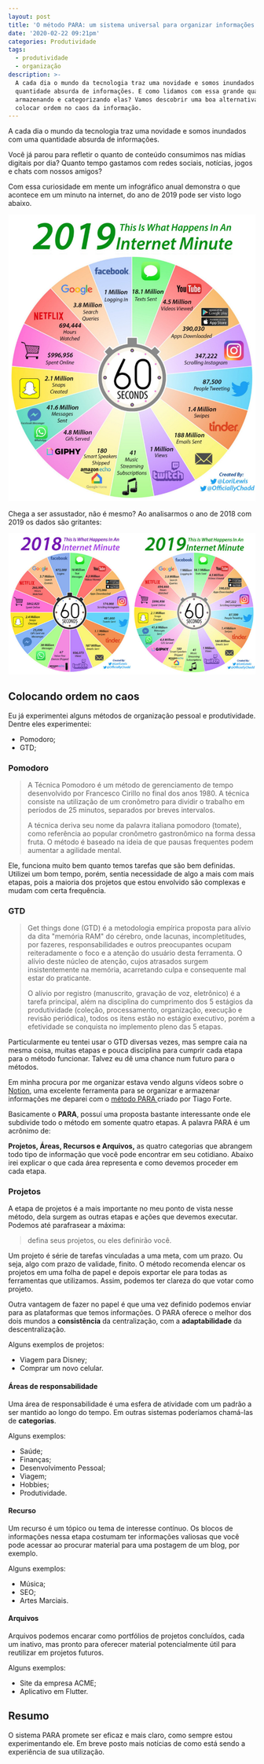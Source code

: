 ```yaml
---
layout: post
title: 'O método PARA: um sistema universal para organizar informações digitais'
date: '2020-02-22 09:21pm'
categories: Produtividade
tags:
  - produtividade
  - organização
description: >-
  A cada dia o mundo da tecnologia traz uma novidade e somos inundados com uma
  quantidade absurda de informações. E como lidamos com essa grande quantidade,
  armazenando e categorizando elas? Vamos descobrir uma boa alternativa para
  colocar ordem no caos da informação.
---
```

A cada dia o mundo da tecnologia traz uma novidade e somos inundados com uma quantidade absurda de informações. 

Você já parou para refletir o quanto de conteúdo consumimos nas mídias digitais por dia? Quanto tempo gastamos com redes sociais, notícias, jogos e chats com nossos amigos? 

Com essa curiosidade em mente um infográfico anual demonstra o que acontece em um minuto na internet, do ano de 2019 pode ser visto logo abaixo.

![Infográfico demonstrando o que acontece na internet em um minuto ](/assets/images/posts/internet-minute-820.jpg)

Chega a ser assustador, não é mesmo? Ao analisarmos o ano de 2018 com 2019 os dados são gritantes: 

![Infografico comparando o ano de 2018 e 2019](/assets/images/posts/internet-minute-comparison.jpg)

## Colocando ordem no caos

Eu já experimentei alguns métodos de organização pessoal e produtividade. Dentre eles experimentei: 

* Pomodoro;
* GTD;

### Pomodoro

> A Técnica Pomodoro é um método de gerenciamento de tempo desenvolvido por Francesco Cirillo no final dos anos 1980. A técnica consiste na utilização de um cronômetro para dividir o trabalho em períodos de 25 minutos, separados por breves intervalos.
>
> A técnica deriva seu nome da palavra italiana pomodoro (tomate), como referência ao popular cronômetro gastronômico na forma dessa fruta. O método é baseado na ideia de que pausas frequentes podem aumentar a agilidade mental.

Ele, funciona muito bem quanto temos tarefas que são bem definidas. Utilizei um bom tempo, porém, sentia necessidade de algo a mais com mais etapas, pois a maioria dos projetos que estou envolvido são complexas e mudam com certa frequência. 

### GTD

> Get things done (GTD) é a metodologia empírica proposta para alívio da dita "memória RAM" do cérebro, onde lacunas, incompletitudes, por fazeres, responsabilidades e outros preocupantes ocupam reiteradamente o foco e a atenção do usuário desta ferramenta. O alívio deste núcleo de atenção, cujos atrasados surgem insistentemente na memória, acarretando culpa e consequente mal estar do praticante.
>
> O alívio por registro (manuscrito, gravação de voz, eletrônico) é a tarefa principal, além na disciplina do cumprimento dos 5 estágios da produtividade (coleção, processamento, organização, execução e revisão periódica), todos os itens estão no estágio executivo, porém a efetividade se conquista no implemento pleno das 5 etapas.

Particularmente eu tentei usar o GTD diversas vezes, mas sempre caia na mesma coisa, muitas etapas e pouca disciplina para cumprir cada etapa para o método funcionar. Talvez eu dê uma chance num futuro para o métodos. 

Em minha procura por me organizar estava vendo alguns vídeos sobre o [Notion](http://notion.so/), uma excelente ferramenta para se organizar e armazenar informações me deparei com o [método PARA ](https://praxis.fortelabs.co/para/)criado por Tiago Forte. 

Basicamente o **PARA**, possuí uma proposta bastante interessante onde ele subdivide todo o método em somente quatro etapas. A palavra PARA é um acrônimo de:

**Projetos, Áreas, Recursos e Arquivos,** as quatro categorias que abrangem todo tipo de informação que você pode encontrar em seu cotidiano. Abaixo irei explicar o que cada área representa e como devemos proceder em cada etapa.

### Projetos

A etapa de projetos é a mais importante no meu ponto de vista nesse método, dela surgem as outras etapas e ações que devemos executar. Podemos até parafrasear a máxima:

> defina seus projetos, ou eles definirão você.

Um projeto é série de tarefas vinculadas a uma meta, com um prazo. Ou seja, algo com prazo de validade, finito. O método recomenda elencar os projetos em uma folha de papel e depois exportar ele para todas as ferramentas que utilizamos. Assim, podemos ter clareza do que votar como projeto.

Outra vantagem de fazer no papel é que uma vez definido podemos enviar para as plataformas que temos informações. O PARA oferece o melhor dos dois mundos a **consistência** da centralização, com a **adaptabilidade** da descentralização.

Alguns exemplos de projetos:

* Viagem para Disney;
* Comprar um novo celular.

#### Áreas de responsabilidade

Uma área de responsabilidade é uma esfera de atividade com um padrão a ser mantido ao longo do tempo. Em outras sistemas poderíamos chamá-las de **categorias**. 

Alguns exemplos: 

* Saúde;
* Finanças;
* Desenvolvimento Pessoal;
* Viagem;
* Hobbies;
* Produtividade.

#### Recurso

Um recurso é um tópico ou tema de interesse contínuo. Os blocos de informações nessa etapa costumam ter informações valiosas que você pode acessar ao procurar material para uma postagem de um blog, por exemplo. 

Alguns exemplos: 

* Música;
* SEO;
* Artes Marciais.

#### Arquivos

Arquivos podemos encarar como portfólios de projetos concluídos, cada um inativo, mas pronto para oferecer material potencialmente útil para reutilizar em projetos futuros. 

Alguns exemplos: 

* Site da empresa ACME;
* Aplicativo em Flutter.

## Resumo 

O sistema PARA promete ser eficaz e mais claro, como sempre estou experimentando ele. Em breve posto mais notícias de como está sendo a experiência de sua utilização. 
